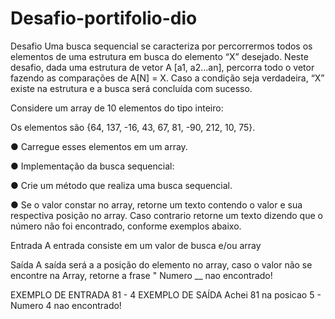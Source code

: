 # Desafio-portifolio-dio

Desafio
Uma busca sequencial se caracteriza por percorrermos todos os  elementos de uma estrutura em busca do elemento “X” desejado. Neste desafio, dada uma estrutura de vetor A [a1, a2...an], percorra todo o vetor fazendo as comparações de A[N] = X. Caso a condição seja verdadeira, “X” existe na estrutura e a busca será concluída com sucesso. 

Considere um array de 10 elementos do tipo inteiro: 

Os elementos são {64, 137, -16, 43, 67, 81, -90, 212, 10, 75}. 

● Carregue esses elementos em um array.  

● Implementação da busca sequencial: 

● Crie um método  que realiza uma busca sequencial.  

● Se o valor constar no array, retorne um texto contendo o valor e sua respectiva posição no array. Caso contrario retorne um texto dizendo que o número não foi encontrado, conforme exemplos abaixo.

 

Entrada
A entrada consiste em um valor de busca e/ou array

Saída
A saída será a a posição do elemento no array, caso o valor não se encontre na Array, retorne a frase " Numero __ nao encontrado!

EXEMPLO DE ENTRADA 81 - 4 
EXEMPLO DE SAÍDA Achei 81 na posicao 5 - Numero 4 nao encontrado! 


